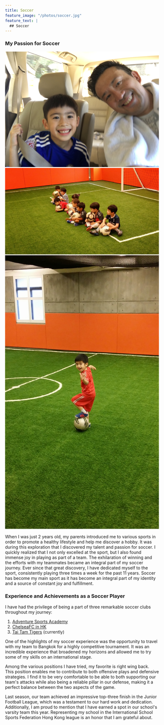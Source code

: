 ```yaml
---
title: Soccer
feature_image: "/photos/soccer.jpg"
feature_text: |
  ## Soccer
---
```


### My Passion for Soccer

<div class="row">
  <div class="column">
    <img src="/photos/soccer001.JPG">
    <img src="/photos/soccer002.jpg">
  </div>
  <div class="column">
    <img src="/photos/soccer003.jpg">
  </div>
</div>

When I was just 2 years old, my parents introduced me to various sports in order to promote a healthy lifestyle and help me discover a hobby. It was during this exploration that I discovered my talent and passion for soccer. I quickly realized that I not only excelled at the sport, but I also found immense joy in playing as part of a team. The exhilaration of winning and the  efforts with my teammates became an integral part of my soccer journey. Ever since that great discovery, I have dedicated myself to the sport, consistently playing three times a week for the past 11 years. Soccer has become my main sport as it has become an integral part of my identity and a source of constant joy and fulfillment.

### Experience and Achievements as a Soccer Player

I have had the privilege of being a part of three remarkable soccer clubs throughout my journey:

1. [Adventure Sports Academy](https://www.adventuresportsacademy.com/)
2. [ChelseaFC in HK](https://chelseafchk.com/)
3. [Tai Tam Tigers](https://www.hkis.edu.hk/activities-arts-athletics/sports-academies/soccer-academy) (currently)

One of the highlights of my soccer experience was the opportunity to travel with my team to Bangkok for a highly competitive tournament. It was an incredible experience that broadened my horizons and allowed me to try some of my skills on an international stage.

Among the various positions I have tried, my favorite is right wing back. This position enables me to contribute to both offensive plays and defensive strategies. I find it to be very comfortable to be able to both supporting our team's attacks while also being a reliable pillar in our defense, making it a perfect balance between the two aspects of the game.

Last season, our team achieved an impressive top-three finish in the Junior Football League, which was a testament to our hard work and dedication. Additionally, I am proud to mention that I have earned a spot in our school's varsity team this year. Representing my school in the International School Sports Federation Hong Kong league is an honor that I am grateful about.
